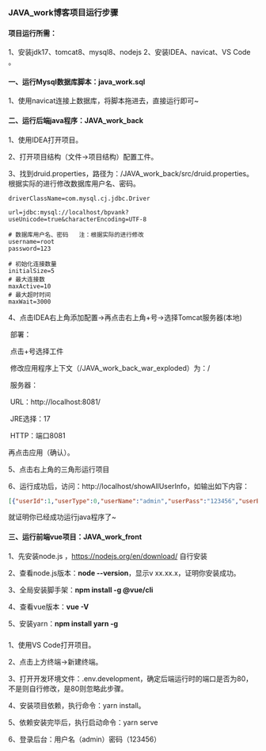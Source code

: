 ### JAVA_work博客项目运行步骤



#### 项目运行所需：

1、安装jdk17、tomcat8、mysql8、nodejs
2、安装IDEA、navicat、VS Code
。



#### 一、运行Mysql数据库脚本：java_work.sql

1、使用navicat连接上数据库，将脚本拖进去，直接运行即可~



#### 二、运行后端java程序：JAVA_work_back

1、使用IDEA打开项目。

2、打开项目结构（文件->项目结构）配置工件。

3、找到druid.properties，路径为：/JAVA_work_back/src/druid.properties。根据实际的进行修改数据库用户名、密码。

```properties
driverClassName=com.mysql.cj.jdbc.Driver

url=jdbc:mysql://localhost/bpvank?useUnicode=true&characterEncoding=UTF-8 

# 数据库用户名、密码   注：根据实际的进行修改
username=root
password=123

# 初始化连接数量
initialSize=5
# 最大连接数
maxActive=10
# 最大超时时间
maxWait=3000
```

4、点击IDEA右上角添加配置->再点击右上角+号->选择Tomcat服务器(本地)

​	部署：

​		点击+号选择工件

​		修改应用程序上下文（/JAVA_work_back_war_exploded）为：/

​	服务器：

​		URL：http://localhost:8081/

​		JRE选择：17

​		HTTP：端口8081

再点击应用（确认）。

5、点击右上角的三角形运行项目

6、运行成功后，访问：http://localhost/showAllUserInfo，如输出如下内容：

```json
[{"userId":1,"userType":0,"userName":"admin","userPass":"123456","userEmail":"123456@qq.com","userRegdate":"2022-07-31 10:10:56","userSignature":"相信有一天, 理想主义终将所向披靡.","userIcon":""}]
```

就证明你已经成功运行java程序了~



#### 三、运行前端vue项目：JAVA_work_front

1、先安装node.js ，https://nodejs.org/en/download/ 自行安装 

2、查看node.js版本：**node --version**，显示v xx.xx.x，证明你安装成功。

3、全局安装脚手架：**npm install -g @vue/cli** 

4、查看vue版本：**vue -V**

5、安装yarn：**npm install yarn -g**



##### 



1、使用VS Code打开项目。

2、点击上方终端->新建终端。

3、打开开发环境文件：.env.development，确定后端运行时的端口是否为80，不是则自行修改，是80则忽略此步骤。

4、安装项目依赖，执行命令：yarn install。

5、依赖安装完毕后，执行启动命令：yarn serve

6、登录后台：用户名（admin）密码（123456）
